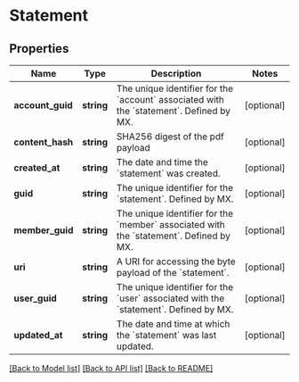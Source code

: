 # Statement

## Properties
Name | Type | Description | Notes
------------ | ------------- | ------------- | -------------
**account_guid** | **string** | The unique identifier for the &#x60;account&#x60; associated with the &#x60;statement&#x60;. Defined by MX. | [optional] 
**content_hash** | **string** | SHA256 digest of the pdf payload | [optional] 
**created_at** | **string** | The date and time the &#x60;statement&#x60; was created. | [optional] 
**guid** | **string** | The unique identifier for the &#x60;statement&#x60;. Defined by MX. | [optional] 
**member_guid** | **string** | The unique identifier for the &#x60;member&#x60; associated with the &#x60;statement&#x60;.  Defined by MX. | [optional] 
**uri** | **string** | A URI for accessing the byte payload of the &#x60;statement&#x60;. | [optional] 
**user_guid** | **string** | The unique identifier for the &#x60;user&#x60; associated with the &#x60;statement&#x60;.  Defined by MX. | [optional] 
**updated_at** | **string** | The date and time at which the &#x60;statement&#x60; was last updated. | [optional] 

[[Back to Model list]](../README.md#documentation-for-models) [[Back to API list]](../README.md#documentation-for-api-endpoints) [[Back to README]](../README.md)


